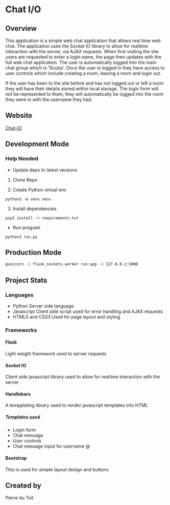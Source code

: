 # Chat I/O

## Overview

This application is a simple web chat application that allows real time web chat. The application uses the
Socket IO library to allow for realtime interaction with the server, via AJAX requests. When first visiting
the site users are requested to enter a login name, the page then updates with the full web chat application.
The user is automatically logged into the main chat group which is 'Scuba'. Once the user is logged in they
have access to user controls which include creating a room, leaving a room and login out.

If the user has been to the site before and has not logged out or left a room they will have their details stored
within local storage. The login form will not be represented to them, they will automatically be logged into the
room they were in with the username they had.

## Website

[Chat-IO](https://chat-io.zeroisone.io/)

## Development Mode

### Help Needed

- Update deps to latest versions

1. Clone Repo

2. Create Python virtual env

```
python3 -m venv venv
```

3. Install dependencies

```
pip3 install -r requirements.txt
```

- Run program

```
python3 run.py
```

## Production Mode

```sh
gunicorn -k flask_sockets.worker run:app -b 127.0.0.1:5000
```

## Project Stats

### Languages

- Python
  Server side language
- Javascript
  Client side script used for error handling and AJAX requests
- HTML5 and CSS3
  Used for page layout and styling

### Frameworks

#### Flask

Light weight framework used to server requests

#### Socket IO

Client side javascript library used to allow for realtime interaction with the server

#### Handlebars

A tempplating library used to render javascript templates into HTML

##### Templates used

- Login form
- Chat message
- User controls
- Chat message input for username @

#### Bootstrap

This is used for simple layout design and buttons

## Created by

Pierre du Toit

